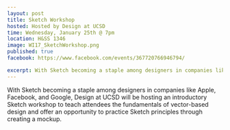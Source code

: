 ```yaml
---
layout: post
title: Sketch Workshop
hosted: Hosted by Design at UCSD
time: Wednesday, January 25th @ 7pm
location: H&SS 1346
image: WI17_SketchWorkshop.png
published: true
facebook: https://www.facebook.com/events/367720766946794/

excerpt: With Sketch becoming a staple among designers in companies like Apple, Facebook, and Google, Design at UCSD will be hosting an introductory Sketch workshop to teach attendees the fundamentals of vector-based design and offer an opportunity to practice Sketch principles through creating a mockup. Also check out our TapEx game night afterwards!
---
```

With Sketch becoming a staple among designers in companies like Apple, Facebook, and Google, Design at UCSD will be hosting an introductory Sketch workshop to teach attendees the fundamentals of vector-based design and offer an opportunity to practice Sketch principles through creating a mockup.
